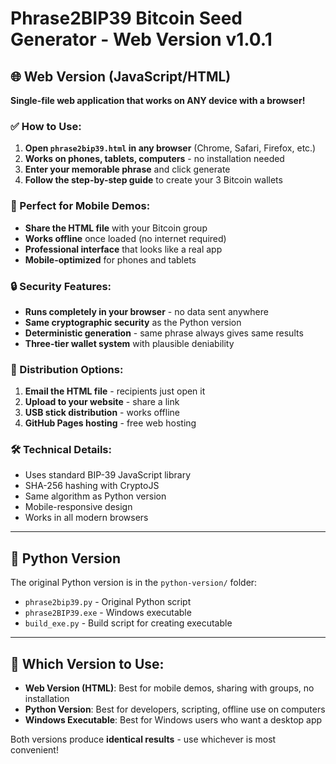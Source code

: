 # Phrase2BIP39 Bitcoin Seed Generator - Web Version v1.0.1

## 🌐 Web Version (JavaScript/HTML)

**Single-file web application that works on ANY device with a browser!**

### ✅ How to Use:

1. **Open `phrase2bip39.html` in any browser** (Chrome, Safari, Firefox, etc.)
2. **Works on phones, tablets, computers** - no installation needed
3. **Enter your memorable phrase** and click generate
4. **Follow the step-by-step guide** to create your 3 Bitcoin wallets

### 📱 Perfect for Mobile Demos:

- **Share the HTML file** with your Bitcoin group
- **Works offline** once loaded (no internet required)
- **Professional interface** that looks like a real app
- **Mobile-optimized** for phones and tablets

### 🔒 Security Features:

- **Runs completely in your browser** - no data sent anywhere
- **Same cryptographic security** as the Python version
- **Deterministic generation** - same phrase always gives same results
- **Three-tier wallet system** with plausible deniability

### 🚀 Distribution Options:

1. **Email the HTML file** - recipients just open it
2. **Upload to your website** - share a link
3. **USB stick distribution** - works offline
4. **GitHub Pages hosting** - free web hosting

### 🛠 Technical Details:

- Uses standard BIP-39 JavaScript library
- SHA-256 hashing with CryptoJS
- Same algorithm as Python version
- Mobile-responsive design
- Works in all modern browsers

---

## 📂 Python Version

The original Python version is in the `python-version/` folder:
- `phrase2bip39.py` - Original Python script
- `phrase2BIP39.exe` - Windows executable
- `build_exe.py` - Build script for creating executable

---

## 🎯 Which Version to Use:

- **Web Version (HTML)**: Best for mobile demos, sharing with groups, no installation
- **Python Version**: Best for developers, scripting, offline use on computers
- **Windows Executable**: Best for Windows users who want a desktop app

Both versions produce **identical results** - use whichever is most convenient!
